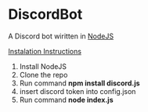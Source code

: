 # DiscordBot
A Discord bot wiritten in <a href="https://nodejs.org/">NodeJS</a>

<u>Instalation Instructions</u>
1. Install NodeJS
2. Clone the repo
3. Run command <b>npm install discord.js</b>
4. insert discord token into config.json
5. Run command <b>node index.js</b>
